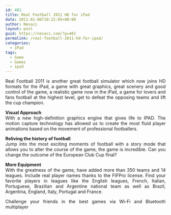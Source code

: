 ```yaml
---
id: 481
title: Real Football 2011 HD for iPad
date: 2011-01-06T10:22:05+00:00
author: Nesaci
layout: post
guid: https://nesaci.com/?p=481
permalink: /real-football-2011-hd-for-ipad/
categories:
  - iPad
tags:
  - Game
  - Games
  - ipad
---
```

<p style="text-align: justify;">
  Real Football 2011 is another great football simulator which now joins HD formats for the iPad, a game with great graphics, great scenery and good control of the game, a realistic game now in the iPad, a game for lovers and fans football at the highest level, get to defeat the opposing teams and lift the cup champion.
</p>

<p style="text-align: justify;">
  <strong>Visual Approach</strong><br /> With a new high-definition graphics engine that gives life to IPAD. The motion capture technology has allowed us to create the most fluid player animations based on the movement of professional footballers.
</p>

<p style="text-align: justify;">
  <strong>Reliving the history of football</strong><br /> Jump into the most exciting moments of football with a story mode that allows you to alter the course of the game, the game is incredible. Can you change the outcome of the European Club Cup final?
</p>

<p style="text-align: justify;">
  <strong>More Equipment</strong><br /> With the greatness of the game, have added more than 350 teams and 14 leagues. Include real player names thanks to the FIFPro license. Find your favorite players in leagues like the English leagues, French, Italian, Portuguese, Brazilian and Argentine national team as well as Brazil, Argentina, England, Italy, Portugal and France.
</p>

<p style="text-align: justify;">
  Challenge your friends in the best games via Wi-Fi and Bluetooth multiplayer
</p>